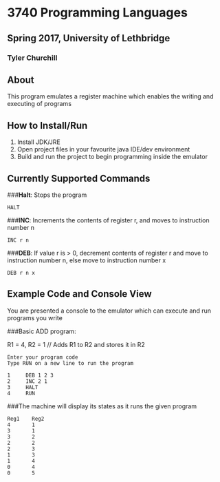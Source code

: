 # 3740 Programming Languages
## Spring 2017, University of Lethbridge
### Tyler Churchill

## About

This program emulates a register machine which enables the writing and executing of programs

## How to Install/Run

1. Install JDK/JRE
2. Open project files in your favourite java IDE/dev environment
3. Build and run the project to begin programming inside the emulator

## Currently Supported Commands

###**Halt**: Stops the program
```
HALT  
```

###**INC**: Increments the contents of register r, and moves to instruction number n
```
INC r n
```

###**DEB**: If value r is > 0, decrement contents of register r and move to instruction number n, else move to instruction number x

```
DEB r n x
```
## Example Code and Console View

You are presented a console to the emulator which can execute and run programs you write

###Basic ADD program:

R1 = 4, R2 = 1  // Adds R1 to R2 and stores it in R2
```
Enter your program code
Type RUN on a new line to run the program

1     DEB 1 2 3
2     INC 2 1
3     HALT
4     RUN

```
###The machine will display its states as it runs the given program

```
Reg1    Reg2
4       1
3       1
3       2
2       2
2       3
1       3
1       4
0       4
0       5
```
